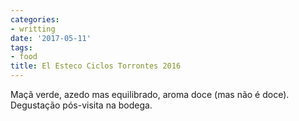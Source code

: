 ```yaml
---
categories:
- writting
date: '2017-05-11'
tags:
- food
title: El Esteco Ciclos Torrontes 2016
---
```


Maçã verde, azedo mas equilibrado, aroma doce (mas não é doce). Degustação pós-visita na bodega.

